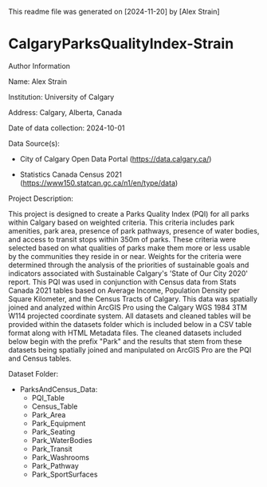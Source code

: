 This readme file was generated on [2024-11-20] by [Alex Strain]


# CalgaryParksQualityIndex-Strain



Author Information

Name: Alex Strain

Institution: University of Calgary

Address: Calgary, Alberta, Canada

Date of data collection: 2024-10-01

Data Source(s): 

- City of Calgary Open Data Portal (https://data.calgary.ca/)

- Statistics Canada Census 2021 (https://www150.statcan.gc.ca/n1/en/type/data) 



Project Description:

This project is designed to create a Parks Quality Index (PQI) for all parks within Calgary based on weighted criteria. 
This criteria includes park amenities, park area, presence of park pathways, presence of water bodies, and access to transit stops within 350m of parks. 
These criteria were selected based on what qualities of parks make them more or less usable by the communities they reside in or near. 
Weights for the criteria were determined through the analysis of the priorities of sustainable goals and indicators associated with Sustainable Calgary's 'State of Our City 2020' report.
This PQI was used in conjunction with Census data from Stats Canada 2021 tables based on Average Income, Population Density per Square Kilometer, and the Census Tracts of Calgary. 
This data was spatially joined and analyzed within ArcGIS Pro using the Calgary WGS 1984 3TM W114 projected coordinate system. All datasets and cleaned tables will be provided within the datasets folder which is included below in a CSV table format along with HTML Metadata files. 
The cleaned datasets included below begin with the prefix "Park" and the results that stem from these datasets being spatially joined and manipulated on ArcGIS Pro are the PQI and Census tables. 

Dataset Folder:

- ParksAndCensus_Data:
    - PQI_Table
    - Census_Table
    - Park_Area
    - Park_Equipment
    - Park_Seating
    - Park_WaterBodies
    - Park_Transit
    - Park_Washrooms
    - Park_Pathway
    - Park_SportSurfaces

    
